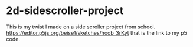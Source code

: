 # 2d-sidescroller-project
This is my twist I made on a side scroller project from school.
https://editor.p5js.org/beise1/sketches/hoob_3rKyt
that is the link to my p5 code.
